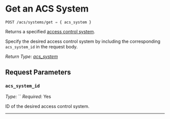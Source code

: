 # Get an ACS System

```
POST /acs/systems/get ⇒ { acs_system }
```

Returns a specified [access control system](../../../capability-guides/access-systems.md).

Specify the desired access control system by including the corresponding `acs_system_id` in the request body.

*Return Type: [acs_system](../README.md)*

## Request Parameters

### `acs_system_id`

*Type:* ``
*Required:* Yes

ID of the desired access control system.

---

